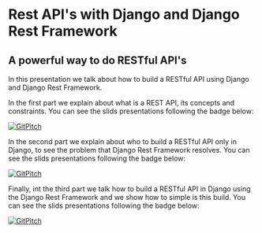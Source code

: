 # Rest API's with Django and Django Rest Framework
## A powerful way to do RESTful API's

In this presentation we talk about how to build a RESTful API using Django and Django Rest Framework.

In the first part we explain about what is a REST API, its concepts and constraints. You can see the slids presentations following the badge below:

[![GitPitch](https://gitpitch.com/assets/badge.svg)](https://gitpitch.com/Riverfount/api_drf_presentation/master?p=part01&grs=github&t=beige)

In the second part we explain about who to build a RESTful API only in Django, to see the problem that Django Rest Framework resolves. You can see the slids presentations following the badge below:

[![GitPitch](https://gitpitch.com/assets/badge.svg)](https://gitpitch.com/Riverfount/api_drf_presentation/master?p=part02&grs=github&t=beige)

Finally, int the third part we talk how to build a RESTful API in Django using the Django Rest Framework and we show how to simple is this build. You can see the slids presentations following the badge below:

[![GitPitch](https://gitpitch.com/assets/badge.svg)](https://gitpitch.com/Riverfount/api_drf_presentation/master?p=part03&grs=github&t=beige)
